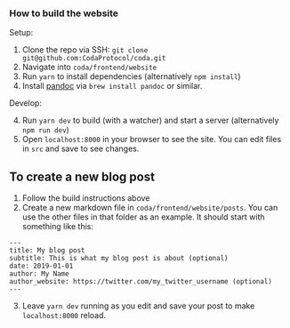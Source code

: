 ### How to build the website

Setup:
1. Clone the repo via SSH: `git clone git@github.com:CodaProtocol/coda.git`
2. Navigate into `coda/frontend/website`
3. Run `yarn` to install dependencies (alternatively `npm install`)
4. Install [pandoc](https://pandoc.org/) via `brew install pandoc` or similar.

Develop:

4. Run `yarn dev` to build (with a watcher) and start a server (alternatively `npm run dev`)
5. Open `localhost:8000` in your browser to see the site. You can edit files in `src` and save to see changes.

## To create a new blog post
1. Follow the build instructions above
2. Create a new markdown file in `coda/frontend/website/posts`. You can use the other files in that folder as an example. It should start with something like this:

```
---
title: My blog post
subtitle: This is what my blog post is about (optional)
date: 2019-01-01
author: My Name
author_website: https://twitter.com/my_twitter_username (optional)
---
```

3. Leave `yarn dev` running as you edit and save your post to make `localhost:8000` reload.
